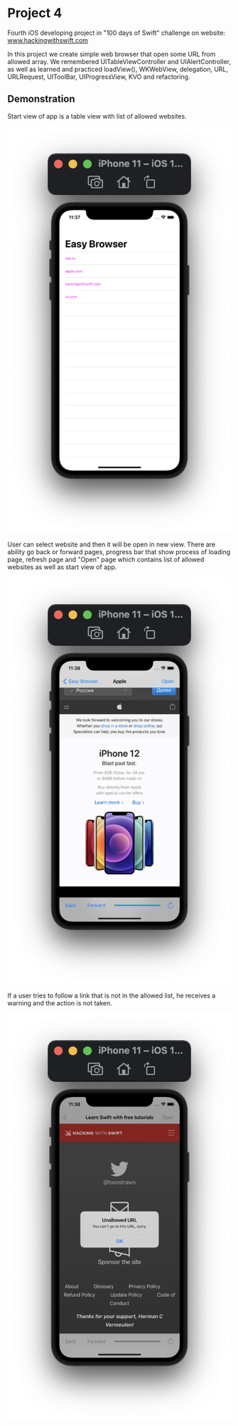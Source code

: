 #  Project 4

Fourth iOS developing project in "100 days of Swift" challenge on website: www.hackingwithswift.com

In this project we create simple web browser that open some URL from allowed array. We remembered UITableViewController and UIAlertController, as well as learned and practiced loadView(), WKWebView, delegation, URL, URLRequest, UIToolBar, UIProgressView, KVO and refactoring.

## Demonstration

Start view of app is a table view with list of allowed websites.

![Screenshot](screen1.png)

User can select website and then it will be open in new view. There are ability go back or forward pages, progress bar that show process of loading page, refresh page and "Open" page which contains list of allowed websites as well as start view of app.

![Screenshot](screen2.png)

If a user tries to follow a link that is not in the allowed list, he receives a warning and the action is not taken.

![Screenshot](screen3.png)
